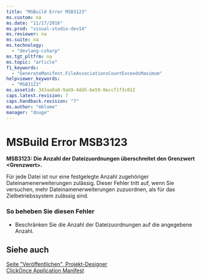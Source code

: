 ```yaml
---
title: "MSBuild Error MSB3123"
ms.custom: na
ms.date: "11/17/2016"
ms.prod: "visual-studio-dev14"
ms.reviewer: na
ms.suite: na
ms.technology: 
  - "devlang-csharp"
ms.tgt_pltfrm: na
ms.topic: "article"
f1_keywords: 
  - "GenerateManifest.FileAssociationsCountExceedsMaximum"
helpviewer_keywords: 
  - "MSB3123"
ms.assetid: 343aa8a8-9ab9-4dd5-be59-8eccf1f3c012
caps.latest.revision: 7
caps.handback.revision: "7"
ms.author: "mblome"
manager: "douge"
---
```

# MSBuild Error MSB3123
**MSB3123: Die Anzahl der Dateizuordnungen überschreitet den Grenzwert \<Grenzwert\>.**  
  
 Für jede Datei ist nur eine festgelegte Anzahl zugehöriger Dateinamenerweiterungen zulässig.  Dieser Fehler tritt auf, wenn Sie versuchen, mehr Dateinamenerweiterungen zuzuordnen, als für das Zielbetriebssystem zulässig sind.  
  
### So beheben Sie diesen Fehler  
  
-   Beschränken Sie die Anzahl der Dateizuordnungen auf die angegebene Anzahl.  
  
## Siehe auch  
 [Seite "Veröffentlichen", Projekt\-Designer](../Topic/Publish%20Page,%20Project%20Designer.md)   
 [ClickOnce Application Manifest](../Topic/ClickOnce%20Application%20Manifest.md)